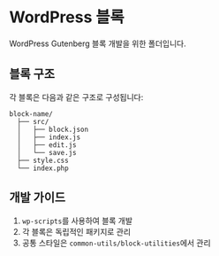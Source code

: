 # WordPress 블록

WordPress Gutenberg 블록 개발을 위한 폴더입니다.

## 블록 구조
각 블록은 다음과 같은 구조로 구성됩니다:
```
block-name/
  ├── src/
  │   ├── block.json
  │   ├── index.js
  │   ├── edit.js
  │   └── save.js
  ├── style.css
  └── index.php
```

## 개발 가이드
1. `wp-scripts`를 사용하여 블록 개발
2. 각 블록은 독립적인 패키지로 관리
3. 공통 스타일은 `common-utils/block-utilities`에서 관리 